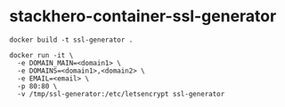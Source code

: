 # stackhero-container-ssl-generator

```
docker build -t ssl-generator .
```

```
docker run -it \
  -e DOMAIN_MAIN=<domain1> \
  -e DOMAINS=<domain1>,<domain2> \
  -e EMAIL=<email> \
  -p 80:80 \
  -v /tmp/ssl-generator:/etc/letsencrypt ssl-generator
```
